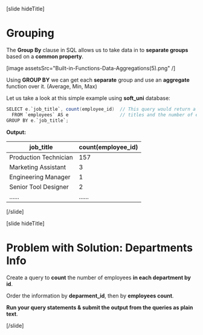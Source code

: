 [slide hideTitle]

# Grouping

The **Group By** clause in SQL allows us to take data in to **separate groups** based on a **common property**.

[image assetsSrc="Built-in-Functions-Data-Aggregations(5).png" /]

Using **GROUP BY** we can get each **separate** group and use an **aggregate** function over it. (Average, Min, Max)

Let us take a look at this simple example using **soft_uni** database:

``` java
SELECT e.`job_title`, count(employee_id)  // This query would return a list of position 
  FROM `employees` AS e                   // titles and the number of employees assigned to each one of them.
GROUP BY e.`job_title`;
```

**Output:**

| job_title | count(employee_id) |
| --- | --- |
| Production Technician | 157 |
| Marketing Assistant | 3 |
| Engineering Manager | 1 |
| Senior Tool Designer | 2 |
| ...... | ...... |

[/slide]

[slide hideTitle]

# Problem with Solution: Departments Info

Create a query to **count** the number of employees **in each department by id**. 

Order the information by **deparment_id**, then by **employees count**. 

**Run your query statements & submit the output from the queries as plain text**.

[/slide]
